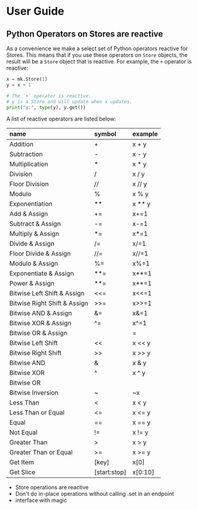 # User Guide

## Python Operators on Stores are reactive
As a convenience we make a select set of Python operators reactive for Stores. This means that if you use these operators on `Store` objects, the result will be a `Store` object that is reactive. For example, the `+` operator is reactive:

```python
x = mk.Store(1)
y = x + 1 

# The `+` operator is reactive.
# y is a Store and will update when x updates.
print("y:", type(y), y.get())
```

A list of reactive operators are listed below:

<!---autogen-start: mk-store-reactive-operators-->
| name                         | symbol       | example   |
|:-----------------------------|:-------------|:----------|
| Addition                     | +            | x + y     |
| Subtraction                  | -            | x - y     |
| Multiplication               | *            | x * y     |
| Division                     | /            | x / y     |
| Floor Division               | //           | x // y    |
| Modulo                       | %            | x % y     |
| Exponentiation               | **           | x ** y    |
| Add & Assign                 | +=           | x+=1      |
| Subtract & Assign            | -=           | x-=1      |
| Multiply & Assign            | *=           | x*=1      |
| Divide & Assign              | /=           | x/=1      |
| Floor Divide & Assign        | //=          | x//=1     |
| Modulo & Assign              | %=           | x%=1      |
| Exponentiate & Assign        | **=          | x**=1     |
| Power & Assign               | **=          | x**=1     |
| Bitwise Left Shift & Assign  | <<=          | x<<=1     |
| Bitwise Right Shift & Assign | >>=          | x>>=1     |
| Bitwise AND & Assign         | &=           | x&=1      |
| Bitwise XOR & Assign         | ^=           | x^=1      |
| Bitwise OR & Assign          | |=           | x|=1      |
| Bitwise Left Shift           | <<           | x << y    |
| Bitwise Right Shift          | >>           | x >> y    |
| Bitwise AND                  | &            | x & y     |
| Bitwise XOR                  | ^            | x ^ y     |
| Bitwise OR                   | |            | x | y     |
| Bitwise Inversion            | ~            | ~x        |
| Less Than                    | <            | x < y     |
| Less Than or Equal           | <=           | x <= y    |
| Equal                        | ==           | x == y    |
| Not Equal                    | !=           | x != y    |
| Greater Than                 | >            | x > y     |
| Greater Than or Equal        | >=           | x >= y    |
| Get Item                     | [key]        | x[0]      |
| Get Slice                    | [start:stop] | x[0:10]   |
<!---autogen-end: mk-store-reactive-operators-->

- Store operations are reactive
- Don't do in-place operations without calling .set in an endpoint
- interface with magic
